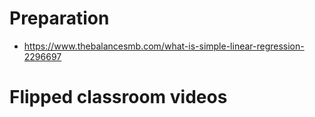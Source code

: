 # Preparation
- https://www.thebalancesmb.com/what-is-simple-linear-regression-2296697

# Flipped classroom videos

